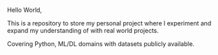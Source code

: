 Hello World,

This is a repository to store my personal project where I experiment and expand my understanding of with real world projects.

Covering Python, ML/DL domains with datasets publicly available.
